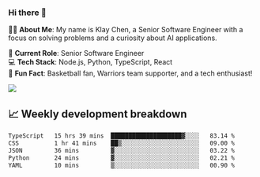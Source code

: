 ### Hi there 👋

👨‍💻 **About Me**: My name is Klay Chen, a Senior Software Engineer with a focus on solving problems and a curiosity about AI applications.

💼 **Current Role**: Senior Software Engineer  
💻 **Tech Stack**: Node.js, Python, TypeScript, React  
🏀 **Fun Fact**: Basketball fan, Warriors team supporter, and a tech enthusiast!

<img align="center" src="https://github-readme-stats.vercel.app/api?username=nameczz&show_icons=true&hide_title=true&theme=dracula" />

## 📈 Weekly development breakdown

<!--START_SECTION:waka-->

```txt
TypeScript   15 hrs 39 mins  ████████████████████▓░░░░   83.14 %
CSS          1 hr 41 mins    ██▒░░░░░░░░░░░░░░░░░░░░░░   09.00 %
JSON         36 mins         ▓░░░░░░░░░░░░░░░░░░░░░░░░   03.22 %
Python       24 mins         ▓░░░░░░░░░░░░░░░░░░░░░░░░   02.21 %
YAML         10 mins         ▒░░░░░░░░░░░░░░░░░░░░░░░░   00.90 %
```

<!--END_SECTION:waka-->
